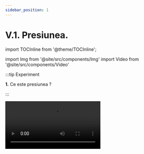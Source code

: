 ```yaml
---
sidebar_position: 1
---
```


# V.1. Presiunea.



import TOCInline from '@theme/TOCInline';

<TOCInline toc={toc} />



import Img from '@site/src/components/Img'
import Video from '@site/src/components/Video'




:::tip Experiment

**1.** Ce este presiunea ?

:::


<Video src="https://www.youtube.com/embed/JrLdPhqzoPw" />


<br></br>

**Materiale necesare:** cutie, o greutate pentru cutie, vas cu făină (pesmet).
 



**Descrierea experimentului (Partea 1):** 

- Așază cutia goală cu suprafața cea mai mică în vasul cu făină. 

- Observă urma lăsată de cutie în făină.

- Așază cutia cu suprafața cea mai mică cu o greutate în ea în vasul cu făină. 

- Observă urma lăsată de cutia plină cu o greutate în făină.



:::note Observaţie (Partea 1)

Presiunea exercitată de cutie asupra unei suprafețe este direct proporțională cu forța de apăsare din partea cutiei asupra suprafeței. 

:::


**Descrierea experimentului (Partea 2):** 

- Așază cutia cu suprafața cea mai mare și cu o greutatea în ea în vasul cu făină.

- Observă urma lăsată de cutia plină în făină când are suprafața mai mare față de cazul anterior, cu suprafața mai mică.


:::note Observaţie (Partea 2)

Presiunea exercitată de cutie asupra unei suprafețe este invers proporțională cu aria suprafeței pe care se exercită forța de apăsare.


:::



<Video src="https://www.youtube.com/embed/5G1LnSH4uj0" />


<br></br>


:::warning Atenţie

Atenție când lucrezi cu obiecte ascuțite! Atenție când lucrezi cu acul să nu te înțepi !

:::


<br></br>


:::important Definiţie


**Presiunea (p)** este o mărime fizică ce măsoară raportul dintre forța de apăsare normală (F) exercitată pe o suprafață și aria suprafeței (S) pe care se distribuie forța de apăsare.


- Formula de definiție

<Img className="img-responsive4" src="fizica/clasa7/capitolul5/5_1_Poza1_FormulePresiunii_vers2.jpg" width="1000" height="100" />

<br></br>
<br></br>



- Unitate de măsură în S.I: 

<Img className="img-responsive4" src="fizica/clasa7/capitolul5/5_1_Poza1bis_UnitateaDeMasuraAPresiunii_vers2.jpg" width="1000" height="68" />

<br></br>
<br></br>


- Instrumente de măsură: 

<Img className="img-responsive4" src="fizica/clasa7/capitolul5/5_1_Poza1bis2_InstrumenteDeMasuraAlePresiunii_vers2.jpg" width="1000" height="74" />


:::




:::caution Aplicații

**a) Presiunea este direct proporțională cu forța de apăsare F**


**Exemplu:**

Tăvălugul care presează bitumul pentru asfaltare cu o roată cilindrică foarte grea.

<Img className="img-responsive4" src="fizica/clasa7/capitolul5/5_1_Poza2_MasinaDeNivelatAsfalt.jpg" width="1280" height="826" />

<br></br>
<br></br>
<br></br>


**b) Presiunea este invers proporțională cu aria suprafeței pe care se exercită forța de apăsare.**

**Exemplu:**

- Obiectele ascuțite (ace, compas, foarfece, cuțite etc.) sunt periculoase (ne pot tăia sau înțepa) deoarece au vârful cu o suprafață foarte mică și exercită presiuni foarte mari, chiar la forțe de apăsare mici.

<Img className="img-responsive4" src="fizica/clasa7/capitolul5/5_1_Poza3_ObiecteAscutite.jpg" width="1280" height="429" />

<br></br>
<br></br>



- Când suntem pe schiuri de abia lăsăm urme pe zăpadă față de bocanci, deoarece greutatea noastră se distribuie pe o suprafață mai mare și presiunea exercitată de noi este mai mică decât cu bocancii.

<Img className="img-responsive4" src="fizica/clasa7/capitolul5/5_1_Poza4_UrmeDeBocanVsDeSki_OK.jpg" width="1280" height="436" />


<br></br>
<br></br>

- Când suntem pe gheața care stă să crape, imediat trebuie să ne culcăm pe burtă și să ne târâm așa până la mal, deoarece lăsându-ne greutatea pe o suprafață mai mare scădem foarte mult presiunea exercitată de noi asupra gheții.

<Img className="img-responsive4" src="fizica/clasa7/capitolul5/5_1_Poza5_GheataCrapata.jpg" width="1280" height="502" />

<br></br>
<br></br>



- Suprafaţa unui taburet fiind plană, corpul nostru vine în contact cu el pe o suprafaţă mai mică decât pe scaunul cu spătar, caz în care presiunea exercitată de greutatea corpului nostru este mai mare. Când suprafaţa scaunului este curbată, aceasta vine în contact cu o parte mai mare a corpului nostru şi, deci, presiunea este mai mică. Deci, mai comod este scaunul cu spătar.

<Img className="img-responsive4" src="fizica/clasa7/capitolul5/5_1_Poza6_ScaunCuSpatarVsTaburet.jpg" width="1280" height="755" />

:::


:::note Observaţie 

**Presiunea are foarte multe unități derivate:** 

**1 bar** = 10<sup>5</sup> Pa

**Atmosferă fizică** = **1 atm** = 101.325 Pa

**Atmosferă tehnică** = **1 at** = 9,8 ∙ 10<sup>4</sup> Pa

**Milimetri coloană de mercur** = **1mmHg** = 1 torr = 133,322 Pa

**Kilogramforță pe metru pătrat** = **1kgf / m<sup>2</sup>** = 1mm H<sub>2</sub>O = 9,8 Pa


:::



:::caution Problemă rezolvată

1) Un corp paralelipipedic de 400 g are următoarele dimensiuni:

L = 0,003 hm

l = 15 cm
 
h = 100 mm

Află cele trei presiuni exercitate de corp asupra unei suprafețe.




#### Rezolvare:


- Scriem datele problemei și le transformăm în SI.

  - m = 400 g = 0,4 kg

  - G = m ∙ g = 0,4 kg ∙ 10 N/kg = 4 N

  - L = 0,003 hm = 0,3 m

  - l = 15 cm = 0,15 m

  - h = 100 mm = 0,1 m.


- Aplicăm formula presiunii și înlocuim datele problemei:

<Img className="img-responsive4" src="fizica/clasa7/capitolul5/5_1_Poza7_RezolvareProblemaModel1_vers3.jpg" width="1000" height="530" />


:::



:::caution Problemă rezolvată

2) Un om bate în perete un cui cu o forță de 600 N care face un unghi α =30° cu peretele. Vârful cuiului are 2 cm<sup>2</sup>. Află presiunea exercitată de om asupra peretelui.

<Video src="https://www.youtube.com/embed/2P4ljrXNaTw" />


<br></br>

#### Rezolvare:

- Scriem datele problemei și le transformăm în SI

  - F = 600 N

  - S = 2cm<sup>2</sup> = 2/10000 m<sup>2</sup> 

- Calculăm modulul forței normale asupra peretelui


<Img className="img-responsive4" src="fizica/clasa7/capitolul5/5_1_Poza8_RezolvareProblemaModel2_Partea1_vers2.jpg" width="1000" height="110" />


<Img className="img-responsive4" src="fizica/clasa7/capitolul5/5_1_Poza9_RezolvareProblemaModel2_Partea2_Grafic.jpg" width="1280" height="713" />

<br></br>
<br></br>



- Scriem formula presiunii și înlocuim datele problemei :


<Img className="img-responsive4" src="fizica/clasa7/capitolul5/5_1_Poza10_RezolvareProblemaModel2_Partea3_vers2.jpg" width="1000" height="158" />


:::



:::caution Problemă rezolvată

3) Un corp paralelipipedic din aluminiu cu densitatea de 2700 kg/m<sup>3</sup> și înălțimea de 20 cm este așezat pe un plan înclinat cu unghiul de 60° (cos 60° = 0,5).  Calculează presiunea exercitată de corp asupra planului înclinat.



#### Rezolvare:


- Notăm datele problemei și le transformăm în SI:

  - ρ = 2700 kg/m<sub>3</sub>
  
  - h = 20 cm = 0,2 m
  
  - α = 60°
  
  - p = ?

- Scriem formula presiunii și calculăm mărimile din formulă:

<Img className="img-responsive4" src="fizica/clasa7/capitolul5/5_1_Poza11_RezolvareProblemaModel3.jpg" width="1000" height="262" />

<br></br>
<br></br>


<Img className="img-responsive4" src="fizica/clasa7/capitolul5/5_1_Poza12_ReprezentareGrafica_ProblemaModel3.jpg" width="1000" height="411" />



:::





<br></br>
<br></br>




